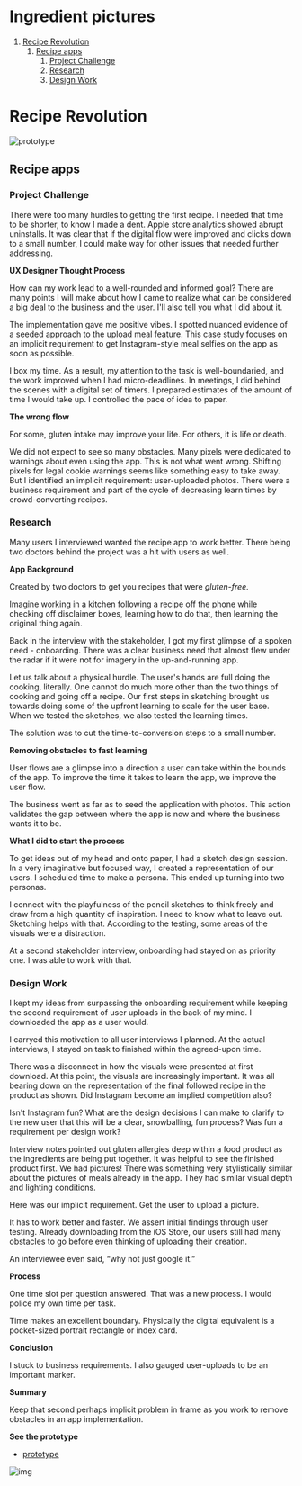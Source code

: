 # Ingredient pictures


1.  [Recipe Revolution](#org7e43d78)
    1.  [Recipe apps](#org50e2157)
        1.  [Project Challenge](#org0817cbe)
        2.  [Research](#org4efef56)
        3.  [Design Work](#org1b40a47)


<a id="org7e43d78"></a>

# Recipe Revolution

![prototype](<https://xd.adobe.com/view/038ea04b-be9b-42a8-8b5a-e1c9f1537b96-56dd/?fullscreen>)


<a id="org50e2157"></a>

## Recipe apps


<a id="org0817cbe"></a>

### Project Challenge

There were too many hurdles to getting the first recipe. I needed that time to be shorter, to know I made a dent. Apple store analytics showed abrupt uninstalls. It was clear that if the digital flow were improved and clicks down to a small number, I could make way for other issues that needed further addressing.

**UX Designer Thought Process**

How can my work lead to a well-rounded and informed goal? There are many points I will make about how I came to realize what can be considered a big deal to the business and the user. I'll also tell you what I did about it.

The implementation gave me positive vibes. I spotted nuanced evidence of a seeded approach to the upload meal feature. This case study focuses on an implicit requirement to get Instagram-style meal selfies on the app as soon as possible.

I box my time. As a result, my attention to the task is well-boundaried, and the work improved when I had micro-deadlines. In meetings, I did behind the scenes with a digital set of timers. I prepared estimates of the amount of time I would take up. I controlled the pace of idea to paper.

**The wrong flow**

For some, gluten intake may improve your life. For others, it is life or death.

We did not expect to see so many obstacles. Many pixels were dedicated to warnings about even using the app. This is not what went wrong. Shifting pixels for legal cookie warnings seems like something easy to take away. But I identified an implicit requirement: user-uploaded photos. There were a business requirement and part of the cycle of decreasing learn times by crowd-converting recipes.


<a id="org4efef56"></a>

### Research

Many users I interviewed wanted the recipe app to work better. There being two doctors behind the project was a hit with users as well.

**App Background**

Created by two doctors to get you recipes that were *gluten-free.*

Imagine working in a kitchen following a recipe off the phone while checking off disclaimer boxes, learning how to do that, then learning the original thing again.

Back in the interview with the stakeholder, I got my first glimpse of a spoken need - onboarding. There was a clear business need that almost flew under the radar if it were not for imagery in the up-and-running app.

Let us talk about a physical hurdle. The user's hands are full doing the cooking, literally. One cannot do much more other than the two things of cooking and going off a recipe. Our first steps in sketching brought us towards doing some of the upfront learning to scale for the user base. When we tested the sketches, we also tested the learning times.

The solution was to cut the time-to-conversion steps to a small number.

**Removing obstacles to fast learning**

User flows are a glimpse into a direction a user can take within the bounds of the app. To improve the time it takes to learn the app, we improve the user flow.

The business went as far as to seed the application with photos. This action validates the gap between where the app is now and where the business wants it to be.

**What I did to start the process**

To get ideas out of my head and onto paper, I had a sketch design session. In a very imaginative but focused way, I created a representation of our users. I scheduled time to make a persona. This ended up turning into two personas.

I connect with the playfulness of the pencil sketches to think freely and draw from a high quantity of inspiration. I need to know what to leave out. Sketching helps with that. According to the testing, some areas of the visuals were a distraction.

At a second stakeholder interview, onboarding had stayed on as priority one. I was able to work with that.


<a id="org1b40a47"></a>

### Design Work

I kept my ideas from surpassing the onboarding requirement while keeping the second requirement of user uploads in the back of my mind. I downloaded the app as a user would.

I carryed this motivation to all user interviews I planned. At the actual interviews, I stayed on task to finished within the agreed-upon time.

There was a disconnect in how the visuals were presented at first download. At this point, the visuals are increasingly important. It was all bearing down on the representation of the final followed recipe in the product as shown. Did Instagram become an implied competition also?

Isn't Instagram fun? What are the design decisions I can make to clarify to the new user that this will be a clear, snowballing, fun process? Was fun a requirement per design work?

Interview notes pointed out gluten allergies deep within a food product as the ingredients are being put together. It was helpful to see the finished product first. We had pictures! There was something very stylistically similar about the pictures of meals already in the app. They had similar visual depth and lighting conditions.

Here was our implicit requirement. Get the user to upload a picture.

It has to work better and faster. We assert initial findings through user testing. Already downloading from the iOS Store, our users still had many obstacles to go before even thinking of uploading their creation.

An interviewee even said, “why not just google it.”

**Process**

One time slot per question answered. That was a new process. I would police my own time per task.

Time makes an excellent boundary. Physically the digital equivalent is a pocket-sized portrait rectangle or index card.

**Conclusion**

I stuck to business requirements. I also gauged user-uploads to be an important marker.

**Summary**

Keep that second perhaps implicit problem in frame as you work to remove obstacles in an app implementation.

**See the prototype**

-   [prototype](<https://xd.adobe.com/view/038ea04b-be9b-42a8-8b5a-e1c9f1537b96-56dd/?fullscreen>)

![img](https://assets.website-files.com/5d7d44d8cb34e48b799f7af4/6120490da671e23eccd6c1d5_drizzling.png)

